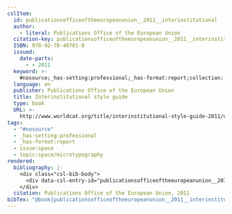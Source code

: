 ```yaml
---
cslItem:
  id: publicationsofficeoftheeuropeanunion__2011__interinstitutional
  author:
    - literal: Publications Office of the European Union
  citation-key: publicationsofficeoftheeuropeanunion__2011__interinstitutional
  ISBN: 978-92-78-40701-8
  issued:
    date-parts:
      - - 2011
  keyword: >-
    #nosource;_has-setting:professional;_has-format:report;collection::space::microtypography
  language: en
  publisher: Publications Office of the European Union
  title: Interinstitutional style guide
  type: book
  URL: >-
    http://www.worldcat.org/title/interinstitutional-style-guide-2011/oclc/726047118
tags:
  - "#nosource"
  - _has-setting:professional
  - _has-format:report
  - issue:space
  - topic:space/microtypography
rendered:
  bibliography: |-
    <div class="csl-bib-body">
      <div data-csl-entry-id="publicationsofficeoftheeuropeanunion__2011__interinstitutional" class="csl-entry">Publications Office of the European Union 2011 <i>Interinstitutional style guide</i>. Publications Office of the European Union. Available at: <a href='http://www.worldcat.org/title/interinstitutional-style-guide-2011/oclc/726047118.'>http://www.worldcat.org/title/interinstitutional-style-guide-2011/oclc/726047118.</a></div>
    </div>
  citation: Publications Office of the European Union, 2011
bibTex: "@book{publicationsofficeoftheeuropeanunion__2011__interinstitutional,\n\tauthor = {{Publications Office of the European Union}},\n\tyear = {2011},\n\tpublisher = {Publications Office of the European Union},\n\ttitle = {Interinstitutional style guide},\n}\n\n"
---
```

